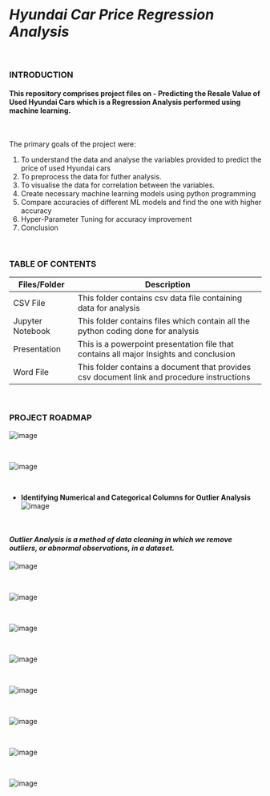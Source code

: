 # *Hyundai Car Price Regression Analysis*  

<br />


### **INTRODUCTION**

####  This repository comprises project files on - Predicting the Resale Value of Used Hyundai Cars which is a Regression Analysis performed using machine learning. 

<br/>

The primary goals of the project were:

1. To understand the data and analyse the variables provided to predict the price of used Hyundai cars
2. To preprocess the data for futher analysis.
3. To visualise the data for correlation between the variables.
4. Create necessary machine learning models using python programming
5. Compare accuracies of different ML models and find the one with higher accuracy
6. Hyper-Parameter Tuning for accuracy improvement
7. Conclusion


<br />

### **TABLE OF CONTENTS**

| Files/Folder | Description |
| -----------  | ----------- |
| CSV File  | This folder contains csv data file containing data for analysis           |
| Jupyter Notebook    | This folder contains files which contain all the python coding done for analysis     |
| Presentation | This is a powerpoint presentation file that contains all major Insights and conclusion |
| Word File | This folder contains a document that provides csv document link and procedure instructions   |



<br />

### **PROJECT ROADMAP**

![image](https://github.com/Rushikesh-Kharat/Hyundai-Car-Price-Regression-Analysis/assets/99657888/6335cf9c-ba99-4b1f-bfcf-2c842c82889b)


<br />

![image](https://github.com/Rushikesh-Kharat/Hyundai-Car-Price-Regression-Analysis/assets/99657888/b9e64753-2f3f-4595-9e43-3f9c95e345cc)

<br />

- **Identifying Numerical and Categorical Columns for Outlier Analysis**  
![image](https://github.com/Rushikesh-Kharat/Hyundai-Car-Price-Regression-Analysis/assets/99657888/c915d0e9-284b-4f71-8846-fe0617e6d4dd)

<br />

#### *Outlier Analysis is a method of data cleaning in which we remove outliers, or abnormal observations, in a dataset.*

![image](https://github.com/Rushikesh-Kharat/Hyundai-Car-Price-Regression-Analysis/assets/99657888/d7622149-8502-4ed1-8891-ce5338719fcc)

<br />

![image](https://github.com/Rushikesh-Kharat/Hyundai-Car-Price-Regression-Analysis/assets/99657888/223f4cb1-ecf2-4b09-810d-12ef7753502b)

<br />

![image](https://github.com/Rushikesh-Kharat/Hyundai-Car-Price-Regression-Analysis/assets/99657888/51a047ca-46aa-4d32-aec4-9775f64ce8ba)

<br />

![image](https://github.com/Rushikesh-Kharat/Hyundai-Car-Price-Regression-Analysis/assets/99657888/d3904f98-33f3-4cd9-af39-0eda6ac6a70c)

<br />

![image](https://github.com/Rushikesh-Kharat/Hyundai-Car-Price-Regression-Analysis/assets/99657888/5351eb60-a8ed-4e70-a1a2-0cc176355fbe)

<br />

![image](https://github.com/Rushikesh-Kharat/Hyundai-Car-Price-Regression-Analysis/assets/99657888/1afb3080-3bcb-4bc2-9998-693a1719f980)

<br />

![image](https://github.com/Rushikesh-Kharat/Hyundai-Car-Price-Regression-Analysis/assets/99657888/b4180152-12c0-406f-a7b7-491d8a320036)

<br />

![image](https://github.com/Rushikesh-Kharat/Hyundai-Car-Price-Regression-Analysis/assets/99657888/7d054fbd-92a9-4f11-95e7-f9c4135572f6)

<br />










